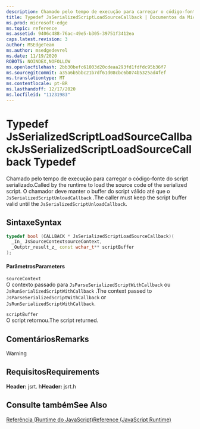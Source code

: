 ```yaml
---
description: Chamado pelo tempo de execução para carregar o código-fonte do script serializado. O chamador deve manter o buffer do script válido até que o `JsSerializedScriptUnloadCallback` .
title: Typedef JsSerializedScriptLoadSourceCallback | Documentos da Microsoft
ms.prod: microsoft-edge
ms.topic: reference
ms.assetid: 9406c488-76ac-49e5-b305-39751f3412ea
caps.latest.revision: 3
author: MSEdgeTeam
ms.author: msedgedevrel
ms.date: 11/19/2020
ROBOTS: NOINDEX,NOFOLLOW
ms.openlocfilehash: 2bb30befc61003d20cdeaa293fd1fdfdc95b36f7
ms.sourcegitcommit: a35a6b5bbc21b7df61d08cbc6b074b5325ad4fef
ms.translationtype: MT
ms.contentlocale: pt-BR
ms.lasthandoff: 12/17/2020
ms.locfileid: "11231983"
---
```

# <span data-ttu-id="72415-104">Typedef JsSerializedScriptLoadSourceCallback</span><span class="sxs-lookup"><span data-stu-id="72415-104">JsSerializedScriptLoadSourceCallback Typedef</span></span>

<span data-ttu-id="72415-105">Chamado pelo tempo de execução para carregar o código-fonte do script serializado.</span><span class="sxs-lookup"><span data-stu-id="72415-105">Called by the runtime to load the source code of the serialized script.</span></span> <span data-ttu-id="72415-106">O chamador deve manter o buffer do script válido até que o `JsSerializedScriptUnloadCallback` .</span><span class="sxs-lookup"><span data-stu-id="72415-106">The caller must keep the script buffer valid until the `JsSerializedScriptUnloadCallback`.</span></span>  
  
## <span data-ttu-id="72415-107">Sintaxe</span><span class="sxs-lookup"><span data-stu-id="72415-107">Syntax</span></span>  
  
```cpp  
typedef bool (CALLBACK * JsSerializedScriptLoadSourceCallback)(  
  _In_ JsSourceContextsourceContext,  
  _Outptr_result_z_ const wchar_t** scriptBuffer  
);  
```  
  
#### <span data-ttu-id="72415-108">Parâmetros</span><span class="sxs-lookup"><span data-stu-id="72415-108">Parameters</span></span>  
 `sourceContext`  
 <span data-ttu-id="72415-109">O contexto passado para `JsParseSerializedScriptWithCallback` ou `JsRunSerializedScriptWithCallback` .</span><span class="sxs-lookup"><span data-stu-id="72415-109">The context passed to `JsParseSerializedScriptWithCallback` or `JsRunSerializedScriptWithCallback`.</span></span>  
  
 `scriptBuffer`  
 <span data-ttu-id="72415-110">O script retornou.</span><span class="sxs-lookup"><span data-stu-id="72415-110">The script returned.</span></span>  
  
## <span data-ttu-id="72415-111">Comentários</span><span class="sxs-lookup"><span data-stu-id="72415-111">Remarks</span></span>  
  
> [!WARNING]
## <span data-ttu-id="72415-112">Requisitos</span><span class="sxs-lookup"><span data-stu-id="72415-112">Requirements</span></span>  
 <span data-ttu-id="72415-113">**Header:** jsrt. h</span><span class="sxs-lookup"><span data-stu-id="72415-113">**Header:** jsrt.h</span></span>  
  
## <span data-ttu-id="72415-114">Consulte também</span><span class="sxs-lookup"><span data-stu-id="72415-114">See Also</span></span>  
 [<span data-ttu-id="72415-115">Referência (Runtime do JavaScript)</span><span class="sxs-lookup"><span data-stu-id="72415-115">Reference (JavaScript Runtime)</span></span>](../chakra-hosting/reference-javascript-runtime.md)
